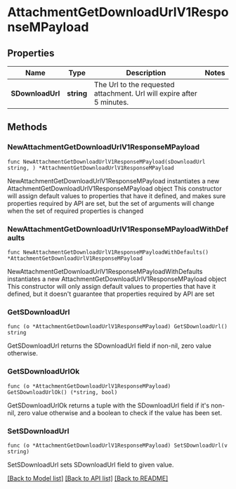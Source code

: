 # AttachmentGetDownloadUrlV1ResponseMPayload

## Properties

Name | Type | Description | Notes
------------ | ------------- | ------------- | -------------
**SDownloadUrl** | **string** | The Url to the requested attachment.  Url will expire after 5 minutes. | 

## Methods

### NewAttachmentGetDownloadUrlV1ResponseMPayload

`func NewAttachmentGetDownloadUrlV1ResponseMPayload(sDownloadUrl string, ) *AttachmentGetDownloadUrlV1ResponseMPayload`

NewAttachmentGetDownloadUrlV1ResponseMPayload instantiates a new AttachmentGetDownloadUrlV1ResponseMPayload object
This constructor will assign default values to properties that have it defined,
and makes sure properties required by API are set, but the set of arguments
will change when the set of required properties is changed

### NewAttachmentGetDownloadUrlV1ResponseMPayloadWithDefaults

`func NewAttachmentGetDownloadUrlV1ResponseMPayloadWithDefaults() *AttachmentGetDownloadUrlV1ResponseMPayload`

NewAttachmentGetDownloadUrlV1ResponseMPayloadWithDefaults instantiates a new AttachmentGetDownloadUrlV1ResponseMPayload object
This constructor will only assign default values to properties that have it defined,
but it doesn't guarantee that properties required by API are set

### GetSDownloadUrl

`func (o *AttachmentGetDownloadUrlV1ResponseMPayload) GetSDownloadUrl() string`

GetSDownloadUrl returns the SDownloadUrl field if non-nil, zero value otherwise.

### GetSDownloadUrlOk

`func (o *AttachmentGetDownloadUrlV1ResponseMPayload) GetSDownloadUrlOk() (*string, bool)`

GetSDownloadUrlOk returns a tuple with the SDownloadUrl field if it's non-nil, zero value otherwise
and a boolean to check if the value has been set.

### SetSDownloadUrl

`func (o *AttachmentGetDownloadUrlV1ResponseMPayload) SetSDownloadUrl(v string)`

SetSDownloadUrl sets SDownloadUrl field to given value.



[[Back to Model list]](../README.md#documentation-for-models) [[Back to API list]](../README.md#documentation-for-api-endpoints) [[Back to README]](../README.md)


